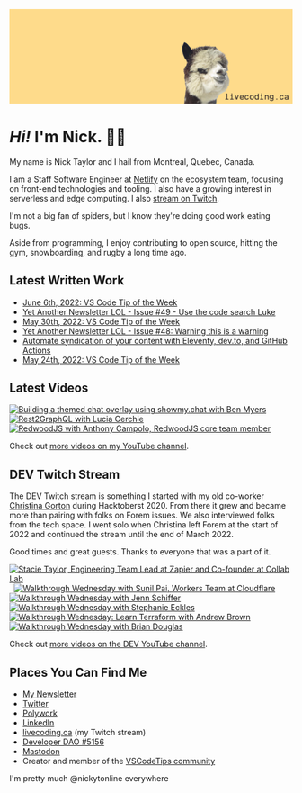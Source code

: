 <a href="https://livecoding.ca" title="livecoding.ca, my Twitch stream"><img src="livecodingdotca-banner.png" alt="An alpaca grinning with the words livecoding.ca beside them" /></a>

# <em>Hi!</em> I'm Nick. 👋🏻

My name is Nick Taylor and I hail from Montreal, Quebec, Canada.

I am a Staff Software Engineer at [Netlify](https://netlify.com/) on the ecosystem team, focusing on front-end technologies and tooling. I also have a growing interest in serverless and edge computing. I also [stream on Twitch](https://livecoding.ca/).

I'm not a big fan of spiders, but I know they're doing good work eating bugs.

Aside from programming, I enjoy contributing to open source, hitting the gym, snowboarding, and rugby a long time ago.

## Latest Written Work

<!-- BLOG-POST-LIST:START -->
- [June 6th, 2022: VS Code Tip of the Week](https://community.vscodetips.com/nickytonline/june-6th-2022-vs-code-tip-of-the-week-pf0)
- [Yet Another Newsletter LOL - Issue #49 - Use the code search Luke](https://www.getrevue.co/profile/nickytonline/issues/yet-another-newsletter-lol-issue-49-use-the-code-search-luke-1199998)
- [May 30th, 2022: VS Code Tip of the Week](https://community.vscodetips.com/nickytonline/may-30th-2022-vs-code-tip-of-the-week-28pm)
- [Yet Another Newsletter LOL - Issue #48: Warning this is a warning](https://www.getrevue.co/profile/nickytonline/issues/yet-another-newsletter-lol-issue-48-warning-this-is-a-warning-1190310)
- [Automate syndication of your content with Eleventy, dev.to, and GitHub Actions](https://www.iamdeveloper.com/posts/my-eleventy-meetup-talk-3b2p/)
- [May 24th, 2022: VS Code Tip of the Week](https://community.vscodetips.com/nickytonline/may-24th-2022-vs-code-tip-of-the-week-cgi)
<!-- BLOG-POST-LIST:END -->

## Latest Videos

<!-- VIDEO-LIST:START --><div><a href="https://www.youtube.com/watch?v=mOTK5HdrTSc" title="Building a themed chat overlay using showmy.chat with Ben Myers"><img src="https://i2.ytimg.com/vi/mOTK5HdrTSc/hqdefault.jpg" alt="Building a themed chat overlay using showmy.chat with Ben Myers" width="240" height="180" /></a>&nbsp;&nbsp;<a href="https://www.youtube.com/watch?v=rOSqy02eiuk" title="Rest2GraphQL with Lucia Cerchie"><img src="https://i3.ytimg.com/vi/rOSqy02eiuk/hqdefault.jpg" alt="Rest2GraphQL with Lucia Cerchie" width="240" height="180" /></a>&nbsp;&nbsp;<a href="https://www.youtube.com/watch?v=URQSVmrr8Vo" title="RedwoodJS with Anthony Campolo, RedwoodJS core team member"><img src="https://i2.ytimg.com/vi/URQSVmrr8Vo/hqdefault.jpg" alt="RedwoodJS with Anthony Campolo, RedwoodJS core team member" width="240" height="180" /></a>&nbsp;&nbsp;</div><!-- VIDEO-LIST:END -->

Check out [more videos on my YouTube channel](http://youtube.iamdeveloper.com/).

## DEV Twitch Stream

The DEV Twitch stream is something I started with my old co-worker [Christina Gorton](https://twitter.com/coffeecraftcode) during Hacktoberst 2020. From there it grew and became more than pairing with folks on Forem issues. We also interviewed folks from the tech space. I went solo when Christina left Forem at the start of 2022 and continued the stream until the end of March 2022.

Good times and great guests. Thanks to everyone that was a part of it.

<div>
  <a
    href="https://www.youtube.com/watch?v=cmooRSV4sr8"
    title="Stacie Taylor, Engineering Team Lead at Zapier and Co-founder at Collab Lab"
    ><img
      src="https://i4.ytimg.com/vi/cmooRSV4sr8/hqdefault.jpg"
      alt="Stacie Taylor, Engineering Team Lead at Zapier and Co-founder at Collab Lab"
      width="240"
      height="180" /></a
  >&nbsp;&nbsp;<a
    href="https://www.youtube.com/watch?v=zMEvgvSrPuo"
    title="Walkthrough Wednesday with Sunil Pai, Workers Team at Cloudflare"
    ><img
      src="https://i3.ytimg.com/vi/zMEvgvSrPuo/hqdefault.jpg"
      alt="Walkthrough Wednesday with Sunil Pai, Workers Team at Cloudflare"
      width="240"
      height="180" /></a
  >&nbsp;&nbsp;<a
    href="https://www.youtube.com/watch?v=MWkJFsC9jZo"
    title="Walkthrough Wednesday with Jenn Schiffer"
    ><img
      src="https://i2.ytimg.com/vi/MWkJFsC9jZo/hqdefault.jpg"
      alt="Walkthrough Wednesday with Jenn Schiffer"
      width="240"
      height="180" /></a
  >&nbsp;&nbsp<a
    href="https://www.youtube.com/watch?v=IH2IcYMxab4"
    title="Walkthrough Wednesday with Stephanie Eckles"
    ><img
      src="https://i2.ytimg.com/vi/IH2IcYMxab4/hqdefault.jpg"
      alt="Walkthrough Wednesday with Stephanie Eckles"
      width="240"
      height="180" /></a
  >&nbsp;&nbsp;<a
    href="https://www.youtube.com/watch?v=wHWzxGD_cRk"
    title="Walkthrough Wednesday: Learn Terraform with Andrew Brown"
    ><img
      src="https://i4.ytimg.com/vi/wHWzxGD_cRk/hqdefault.jpg"
      alt="Walkthrough Wednesday: Learn Terraform with Andrew Brown"
      width="240"
      height="180" /></a
  >&nbsp;&nbsp;<a
    href="https://www.youtube.com/watch?v=d1KCS6C4Rus"
    title="Walkthrough Wednesday with Brian Douglas"
    ><img
      src="https://i1.ytimg.com/vi/d1KCS6C4Rus/hqdefault.jpg"
      alt="Walkthrough Wednesday with Brian Douglas"
      width="240"
      height="180" /></a
  >
</div>

Check out [more videos on the DEV YouTube channel](https://www.youtube.com/thepracticaldevteam).

## Places You Can Find Me

- [My Newsletter](https://newsletter.iamdeveloper.com)
- [Twitter](https://twitter.com/nickytonline)
- [Polywork](https://timeline.iamdeveloper.com)
- [LinkedIn](https://www.linkedin.com/in/nickytonline/)
- [livecoding.ca](https://livecoding.ca) (my Twitch stream)
- [Developer DAO #5156](https://opensea.io/assets/0x25ed58c027921e14d86380ea2646e3a1b5c55a8b/5156)
- [Mastodon](https://toot.cafe/@nickytonline)
- Creator and member of the [VSCodeTips community](https://community.vscodetips.com)

I'm pretty much @nickytonline everywhere
